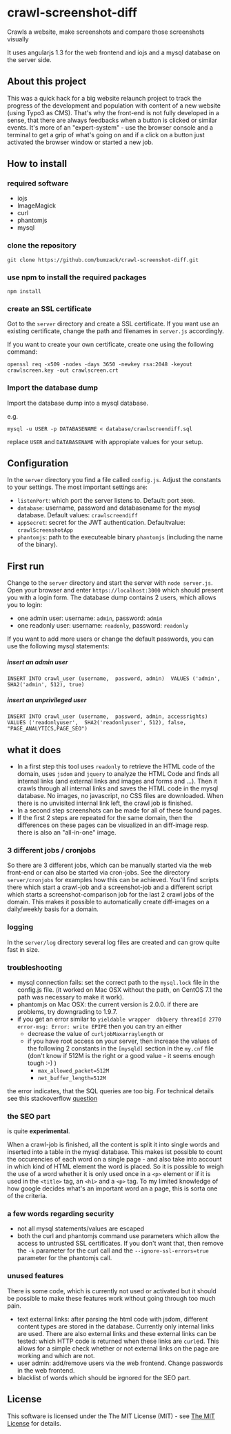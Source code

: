 # crawl-screenshot-diff

Crawls a website, make screenshots and compare those screenshots visually 

It uses angularjs 1.3 for the web frontend and iojs and a mysql database on the server side.

## About this project
This was a quick hack for a big website relaunch project to track the progress of the development and population with content of a new website (using Typo3 as CMS). That's why the front-end is not fully developed in a sense, that there are always feedbacks when a button is clicked or similar events. It's more of an "expert-system" - use the browser console and a terminal to get a grip of what's going on and if a click on a button just activated the browser window or started a new job.

## How to install

### required software

* iojs
* ImageMagick
* curl
* phantomjs
* mysql

### clone the repository

```
git clone https://github.com/bumzack/crawl-screenshot-diff.git
```

### use npm to install the required packages

```
npm install
```

### create an SSL certificate 
Got to the `server` directory and create a SSL certificate. If you want use an existing certificate, change the path and filenames in `server.js` accordingly.

If you want to create your own certificate, create one using the following command:
```
openssl req -x509 -nodes -days 3650 -newkey rsa:2048 -keyout crawlscreen.key -out crawlscreen.crt
```

### Import the database dump 
Import the database dump into a mysql database. 

e.g.
```
mysql -u USER -p DATABASENAME < database/crawlscreendiff.sql
```
replace `USER` and `DATABASENAME` with appropiate values for your setup.


## Configuration

In the `server` directory you find a file called `config.js`. Adjust the constants to your settings. The most important settings are:
* `listenPort`: which port the server listens to. Default: port `3000`.
* `database`: username, password and databasename for the mysql database. Default values: `crawlscreendiff`
* `appSecret`: secret for the JWT authentication. Defaultvalue: `crawlScreenshotApp`
* `phantomjs`: path to the executeable binary `phantomjs`  (including the name of the binary).

## First run

Change to the `server` directory and start the server with  `node server.js`. 
Open your browser and enter `https://localhost:3000` which should present you with a login form.
The database dump contains 2 users, which allows you to login:
 
* one admin user: username:  `admin`, password: `admin` 
* one readonly user: username:  `readonly`, password: `readonly` 

If you want to add more users or change the default passwords, you can use the following mysql statements: 

##### insert an admin user
```
INSERT INTO crawl_user (username,  password, admin)  VALUES ('admin', SHA2('admin', 512), true)
```

##### insert an unprivileged user
```
INSERT INTO crawl_user (username,  password, admin, accessrights)  VALUES ('readonlyuser',  SHA2('readonlyuser', 512), false, "PAGE_ANALYTICS,PAGE_SEO")
```

## what it does
* In a first step this tool uses `readonly` to retrieve the HTML code of the domain, uses `jsdom` and `jquery` to analyze the HTML Code and finds all internal links (and external links and images and forms and ...). Then it crawls through all internal links and saves the HTML code in the mysql database. No images, no javascript, no CSS files are downloaded.
When there is no unvisited internal link left, the crawl job is finished.
* In a second step screenshots can be made for all of these found pages.
* If the first 2 steps are repeated for the same domain, then the differences on these pages can be visualized in an diff-image resp. there is also an "all-in-one" image.

### 3 different jobs / cronjobs
So there are 3 different jobs, which can be manually started via the web front-end or can also be started via cron-jobs. See the directory `server/cronjobs` for examples how this can be achieved. You'll find scripts there which start a crawl-job and a screenshot-job and a different script which starts a screenshot-comparison job for the last 2 crawl jobs of the domain.
This makes it possible to automatically create diff-images on a daily/weekly basis for a domain.

### logging
In the `server/log` directory several log files are  created and can grow quite fast in size. 

### troubleshooting
* mysql connection fails: set the correct path to the `mysql.lock` file in the config.js file. (it worked on Mac OSX without the path, on CentOS 7.1 the path was necessary to make it work).
* phantomjs on Mac OSX: the current version is 2.0.0. if there are problems, try downgrading to 1.9.7. 
* if you get an error similar to `yieldable wrapper  dbQuery threadId 2770 error-msg: Error: write EPIPE` then you can try an either 
    * decrease the value of `curljobMaxarraylength` or 
    * if you have root access on your server, then increase the values of the following 2 constants in the `[mysqld]` section in the `my.cnf`  file (don't know if 512M is the right or a good value - it seems enough tough :-) )
		* `max_allowed_packet=512M`
		* `net_buffer_length=512M`

the error indicates, that the SQL queries are too big. For technical details see this stackoverflow  [question](http://stackoverflow.com/questions/93128/mysql-error-1153-got-a-packet-bigger-than-max-allowed-packet-bytes)

  
### the SEO part
is quite **experimental**. 

When a crawl-job is finished, all the content is split it into single words and inserted into a table in the mysql database. This makes ist possible to count the occurencies of each word on a single page - and also take into account in which kind of HTML element the word is placed. So it is possible to weigh the use of a word whether it is only used once in a `<p>` element or if it is used in the `<title>` tag, an `<h1>` and a `<p>` tag. 
To my limited knowledge of how google decides what's an important word an a page, this is sorta one of the criteria.


### a few words regarding security
* not all mysql statements/values are escaped
* both the curl and phantomjs command use parameters which allow the access to untrusted SSL certificates. If you don't want that, then remove the `-k` parameter for the curl call and the `--ignore-ssl-errors=true` parameter for the phantomjs call.
 

### unused features
There is some code, which is currently not used or activated but it should be possible to make these features work without going through too much pain.
* text external links: after parsing the html code with jsdom, different content types are stored in the database. Currently only internal links are used. There are also external links and these external links can be tested: which HTTP code is returned when these links are `curl`ed. This allows for a simple check whether or not external links on the page are working and which are not.
* user admin: add/remove users via the web frontend. Change passwords in the web frontend. 
* blacklist of words which should be irgnored for the SEO part.

## License
This software is licensed under the The MIT License (MIT) - see [The MIT License](https://github.com/bumzack/crawl-screenshot-diff/blob/master/license.txt) for details.
